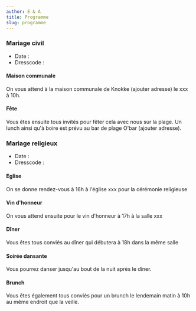 ```yaml
---
author: E & A
title: Programme
slug: programme
---
```


### Mariage civil

- Date :
- Dresscode :

#### Maison communale

On vous attend à la maison communale de Knokke (ajouter adresse) le xxx à 10h.

#### Fête

Vous êtes ensuite tous invités pour fêter cela avec nous sur la plage. Un lunch ainsi qu'à boire est prévu au bar de plage O'bar (ajouter adresse).

### Mariage religieux

- Date :
- Dresscode :

#### Eglise

On se donne rendez-vous à 16h à l'église xxx pour la cérémonie religieuse

#### Vin d'honneur

On vous attend ensuite pour le vin d'honneur à 17h à la salle xxx

#### Dîner

Vous êtes tous conviés au dîner qui débutera à 18h dans la même salle

#### Soirée dansante

Vous pourrez danser jusqu'au bout de la nuit après le dîner.

#### Brunch

Vous êtes également tous conviés pour un brunch le lendemain matin à 10h au même endroit que la veille.
